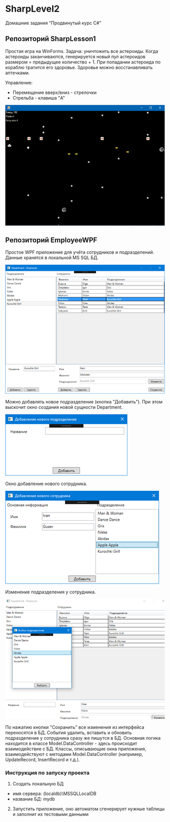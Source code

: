 # SharpLevel2
Домашние задания "Продвинутый курс C#"

## Репозиторий SharpLesson1
Простая игра на WinForms. Задача: уничтожить все астероиды. Когда астероиды заканчиваются, генерируется новый пул астероидов размером = предыдущее количество + 1. При попадании астероида по кораблю тратится его здоровье. Здоровье можно восстанавливать аптечками.

Управление:
  - Перемещение вверх/вниз - стрелочки
  - Стрельба - клавиша "A"

![Screenshot](projscreens/spaceshooter.png)

## Репозиторий EmployeeWPF
Простое WPF приложение для учёта сотрудников и подразделений. Данные хранятся в локальной MS SQL БД.

![Screenshot](projscreens/wpf_1.png)

Можно добавлять новое подразделение (кнопка "Добавить"). При этом выскочит окно создания новой сущности Department.

![Screenshot](projscreens/wpf_2.png)

Окно добавление нового сотрудника.

![Screenshot](projscreens/wpf_3.png)

Изменение подразделения у сотрудника.

![Screenshot](projscreens/wpf_4.png)

По нажатию кнопки "Сохранить" все изменения из интерфейса переносятся в БД. События удалить, вставить и обновить подразделение у сотрудника сразу же пишутся в БД. Основная логика находится в классе Model.DataController - здесь происходит взаимодействие с БД. Классы, описывающие окна приложения, взаимодействуют с методами Model.DataController (например, UpdateRecord, InsertRecord и т.д.).

### Инструкция по запуску проекта
1. Создать локальную БД
+ имя сервера: (localdb)\MSSQLLocalDB
+ название БД: mydb
2. Запустить приложение, оно автоматом сгенерирует нужные таблицы и заполнит их тестовыми данными
